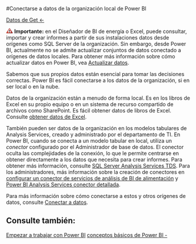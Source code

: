 <properties 
   pageTitle="Conectarse a datos de la organización local de Power BI" 
   description="Conectarse a datos de la organización local de Power BI" 
   services="powerbi" 
   documentationCenter="" 
   authors="v-anpasi" 
   manager="mblythe" 
   editor=""
   tags=""/>
 
<tags
   ms.service="powerbi"
   ms.devlang="NA"
   ms.topic="article"
   ms.tgt_pltfrm="NA"
   ms.workload="powerbi"
   ms.date=""
   ms.author="v-anpasi"/>

#Conectarse a datos de la organización local de Power BI

[Datos de Get ←](https://support.powerbi.com/knowledgebase/topics/63369-get-data)

![](media/powerbi-on-premises-organizational-data/importantIcon.png) **Importante:** en el Diseñador de BI de energía o Excel, puede consultar, importar y crear informes a partir de sus instalaciones datos desde orígenes como SQL Server de la organización. Sin embargo, desde Power BI, actualmente no se admite actualizar conjuntos de datos conectado a orígenes de datos locales. Para obtener más información sobre cómo actualizar datos en Power BI, vea [Actualizar datos](http://support.powerbi.com/knowledgebase/articles/474669-refresh-data).

Sabemos que sus propios datos están esencial para tomar las decisiones correctas. Power BI es fácil conectarse a los datos de la organización, si en ser local o en la nube.
 
Datos de la organización están a menudo de forma local. Es en los libros de Excel en su propio equipo o en un sistema de recurso compartido de archivos como SharePoint. Es fácil obtener datos de libros de Excel. Consulte [obtener datos de Excel](https://powerbi.uservoice.com/knowledgebase/articles/424871-get-data-excel-data).

También pueden ser datos de la organización en los modelos tabulares de Analysis Services, creado y administrado por el departamento de TI. En Power BI, cuando se conecta a un modelo tabular en local, utiliza un *conector* configurado por el Administrador de base de datos. El conector oculta las complejidades de la conexión, lo que le permite centrarse en obtener directamente a los datos que necesita para crear informes. Para obtener más información, consulte [SQL Server Analysis Services TDS](https://powerbi.uservoice.com/knowledgebase/articles/471633-get-data-analysis-services-tabular-model-data). Para los administradores, más información sobre la creación de conectores en [configurar un conector de servicios de análisis de BI de alimentación](http://support.powerbi.com/knowledgebase/articles/471577-configure-a-power-bi-analysis-services-connector-f) y [Power BI Analysis Services conector detallada](http://support.powerbi.com/knowledgebase/articles/546004-power-bi-analysis-services-connector-in-depth).

Para más información sobre cómo conectarse a estos y otros orígenes de datos, consulte [Conectar a datos](https://powerbi.uservoice.com/knowledgebase/topics/63369-connect-to-data).

Consulte también:
---------

[Empezar a trabajar con Power BI](http://support.powerbi.com/knowledgebase/articles/430814-get-started-with-power-bi) [conceptos básicos de Power BI -](http://support.powerbi.com/knowledgebase/articles/487029-power-bi-preview-basic-concepts)


